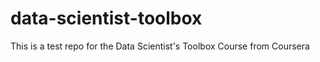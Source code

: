data-scientist-toolbox
======================

This is a test repo for the Data Scientist's Toolbox Course from Coursera
